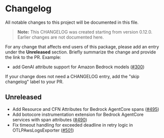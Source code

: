 # Changelog

All notable changes to this project will be documented in this file.

> **Note:** This CHANGELOG was created starting from version 0.12.0. Earlier changes are not documented here.

For any change that affects end users of this package, please add an entry under the **Unreleased** section. Briefly summarize the change and provide the link to the PR. Example:
- add GenAI attribute support for Amazon Bedrock models
  ([#300](https://github.com/aws-observability/aws-otel-python-instrumentation/pull/300))

If your change does not need a CHANGELOG entry, add the "skip changelog" label to your PR.

## Unreleased
- Add Resource and CFN Attributes for Bedrock AgentCore spans
  ([#495](https://github.com/aws-observability/aws-otel-python-instrumentation/pull/495))
- Add botocore instrumentation extension for Bedrock AgentCore services with span attributes
  ([#490](https://github.com/aws-observability/aws-otel-python-instrumentation/pull/490))
- Fix timeout handling for exceeded deadline in retry logic in OTLPAwsLogsExporter
  ([#501](https://github.com/aws-observability/aws-otel-python-instrumentation/pull/501))

